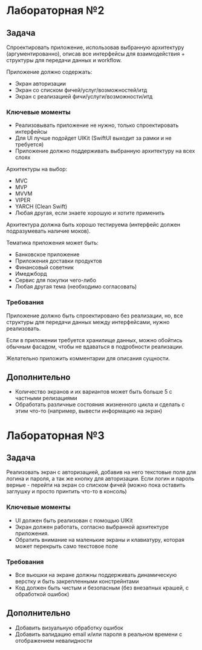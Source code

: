 # Лабораторная №2

## Задача

Спроектировать приложение, использовав выбранную архитектуру (аргументированно), описав все интерфейсы для взаимодействия + структуры для передачи данных и workflow.

Приложение должно содержать:
- Экран авторизации
- Экран со списком фичей/услуг/возможностей/итд
- Экран с реализацией фичи/услуги/возможности/итд

### Ключевые моменты

- Реализовывать приложение не нужно, только спроектировать интерфейсы
- Для UI лучше подойдет UIKit (SwiftUI выходит за рамки и не требуется)
- Приложение должно поддерживать выбранную архитектуру на всех слоях

Архитектуры на выбор:
- MVC
- MVP
- MVVM
- VIPER
- YARCH (Clean Swift)
- Любая другая, если знаете хорошую и хотите применить

Архитектура должна быть хорошо тестируема (интерфейс должен подразумевать наличие моков).


Тематика приложения может быть:
- Банковское приложение
- Приложения доставки продуктов
- Финансовый советник
- Имеджборд 
- Сервис для покупки чего-либо
- Любая другая тема (необходимо согласовать)

### Требования

Приложение должно быть спроектировано без реализации, но, все структуры для передачи данных между интерфейсами, нужно реализовать.

Если в приложении требуется хранилище данных, можно обойтись обычным фасадом, чтобы не вдаваться в подробности реализации.

Желательно приложить комментарии для описания сущности.

## Дополнительно

- Количество экранов и их вариантов может быть больше 5 с частными релизациями
- Обработать различные состояния жизненного цикла и сделать с этим что-то (например, вывести информацию на экран)


# Лабораторная №3

## Задача

Реализовать экран с авторизацией, добавив на него текстовые поля для логина и пароля, а так же кнопку для авторизации. Если логин и пароль верные - перейти на экран со списком фичей (можно пока оставить заглушку и просто принтить что-то в консоль)

### Ключевые моменты

- UI должен быть реализован с помощью UIKit
- Экран должен работать, согласно выбранной архитектуре приложения. 
- Обратить внимание на маленькие экраны и клавиатуру, которая может перекрыть само текстовое поле

### Требования

 - Все вьюшки на экране должны поддерживать динамическую верстку и быть закрепленными констрейнтами
 - Код должен быть чистым и безопасным (без внезапных крашей, с обработкой ошибок)

## Дополнительно

- Добавить визуальную обработку ошибок
- Добавить валидацию email и/или пароля в реальном времени с отображением невалидности
